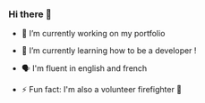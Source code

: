 ### Hi there 👋

<!--
**William-Johnny/William-Johnny** is a ✨ _special_ ✨ repository because its `README.md` (this file) appears on your GitHub profile.

Here are some ideas to get you started:
-->

- 🔭 I’m currently working on my portfolio <!--[portfolio](https://william-john-guenon.vercel.app/index.html)-->
- 🌱 I’m currently learning how to be a developer !
- 🗣️ I'm fluent in english and french 

- ⚡ Fun fact: I'm also a volunteer firefighter 🚒

